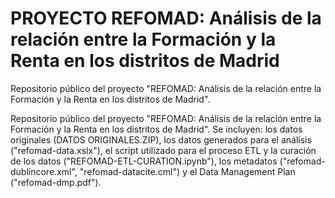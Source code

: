 # PROYECTO REFOMAD: Análisis de la relación entre la Formación y la Renta en los distritos de Madrid
Repositorio público del proyecto "REFOMAD: Análisis de la relación entre la Formación y la Renta en los distritos de Madrid". 

Repositorio público del proyecto "REFOMAD: Análisis de la relación entre la Formación y la Renta en los distritos de Madrid". Se incluyen: los datos originales (DATOS ORIGINALES.ZIP), los datos generados para el análisis ("refomad-data.xslx"), el script utilizado para el proceso ETL y la curación de los datos ("REFOMAD-ETL-CURATION.ipynb"), los metadatos ("refomad-dublincore.xml", "refomad-datacite.cml") y el Data Management Plan ("refomad-dmp.pdf").
